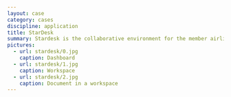 ```yaml
---
layout: case
category: cases
discipline: application
title: StarDesk
summary: Stardesk is the collaborative environment for the member airlines of Star Alliance. Cornelis contributed to this project as a UX Design lead, UX Consultant and web technologies consultant. 
pictures:
  - url: stardesk/0.jpg
    caption: Dashboard
  - url: stardesk/1.jpg
    caption: Workspace
  - url: stardesk/2.jpg
    caption: Document in a workspace
---
```

